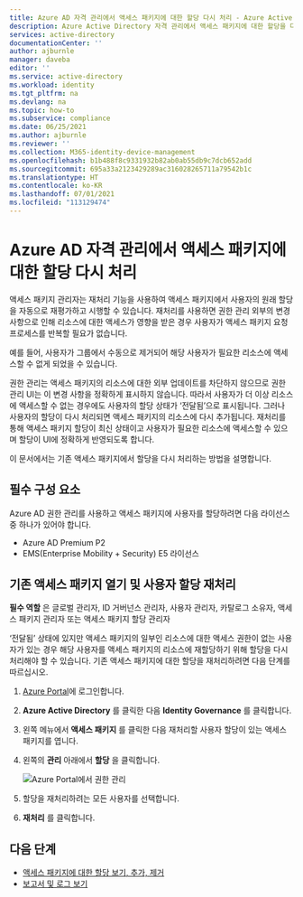 ```yaml
---
title: Azure AD 자격 관리에서 액세스 패키지에 대한 할당 다시 처리 - Azure Active Directory
description: Azure Active Directory 자격 관리에서 액세스 패키지에 대한 할당을 다시 처리하는 방법을 알아봅니다.
services: active-directory
documentationCenter: ''
author: ajburnle
manager: daveba
editor: ''
ms.service: active-directory
ms.workload: identity
ms.tgt_pltfrm: na
ms.devlang: na
ms.topic: how-to
ms.subservice: compliance
ms.date: 06/25/2021
ms.author: ajburnle
ms.reviewer: ''
ms.collection: M365-identity-device-management
ms.openlocfilehash: b1b488f8c9331932b82ab0ab55db9c7dcb652add
ms.sourcegitcommit: 695a33a2123429289ac316028265711a79542b1c
ms.translationtype: HT
ms.contentlocale: ko-KR
ms.lasthandoff: 07/01/2021
ms.locfileid: "113129474"
---
```

# <a name="reprocess-assignments-for-an-access-package-in-azure-ad-entitlement-management"></a>Azure AD 자격 관리에서 액세스 패키지에 대한 할당 다시 처리

액세스 패키지 관리자는 재처리 기능을 사용하여 액세스 패키지에서 사용자의 원래 할당을 자동으로 재평가하고 시행할 수 있습니다. 재처리를 사용하면 권한 관리 외부의 변경 사항으로 인해 리소스에 대한 액세스가 영향을 받은 경우 사용자가 액세스 패키지 요청 프로세스를 반복할 필요가 없습니다.

예를 들어, 사용자가 그룹에서 수동으로 제거되어 해당 사용자가 필요한 리소스에 액세스할 수 없게 되었을 수 있습니다. 

권한 관리는 액세스 패키지의 리소스에 대한 외부 업데이트를 차단하지 않으므로 권한 관리 UI는 이 변경 사항을 정확하게 표시하지 않습니다. 따라서 사용자가 더 이상 리소스에 액세스할 수 없는 경우에도 사용자의 할당 상태가 ‘전달됨’으로 표시됩니다. 그러나 사용자의 할당이 다시 처리되면 액세스 패키지의 리소스에 다시 추가됩니다. 재처리를 통해 액세스 패키지 할당이 최신 상태이고 사용자가 필요한 리소스에 액세스할 수 있으며 할당이 UI에 정확하게 반영되도록 합니다.

이 문서에서는 기존 액세스 패키지에서 할당을 다시 처리하는 방법을 설명합니다.

## <a name="prerequisites"></a>필수 구성 요소

Azure AD 권한 관리를 사용하고 액세스 패키지에 사용자를 할당하려면 다음 라이선스 중 하나가 있어야 합니다.

- Azure AD Premium P2
- EMS(Enterprise Mobility + Security) E5 라이선스

## <a name="open-an-existing-access-package-and-reprocess-user-assignments"></a>기존 액세스 패키지 열기 및 사용자 할당 재처리

**필수 역할** 은 글로벌 관리자, ID 거버넌스 관리자, 사용자 관리자, 카탈로그 소유자, 액세스 패키지 관리자 또는 액세스 패키지 할당 관리자

‘전달됨’ 상태에 있지만 액세스 패키지의 일부인 리소스에 대한 액세스 권한이 없는 사용자가 있는 경우 해당 사용자를 액세스 패키지의 리소스에 재할당하기 위해 할당을 다시 처리해야 할 수 있습니다. 기존 액세스 패키지에 대한 할당을 재처리하려면 다음 단계를 따르십시오.

1.  [Azure Portal](https://portal.azure.com)에 로그인합니다.

1.  **Azure Active Directory** 를 클릭한 다음 **Identity Governance** 를 클릭합니다.

1.  왼쪽 메뉴에서 **액세스 패키지** 를 클릭한 다음 재처리할 사용자 할당이 있는 액세스 패키지를 엽니다.

1.  왼쪽의 **관리** 아래에서 **할당** 을 클릭합니다.

    ![Azure Portal에서 권한 관리](./media/entitlement-management-reprocess-access-package-assignments/reprocess-access-package-assignment.png)

1.  할당을 재처리하려는 모든 사용자를 선택합니다.

1.  **재처리** 를 클릭합니다.

## <a name="next-steps"></a>다음 단계

- [액세스 패키지에 대한 할당 보기, 추가, 제거](entitlement-management-access-package-assignments.md)
- [보고서 및 로그 보기](entitlement-management-reports.md)
